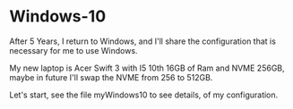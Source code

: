 # Windows-10

After 5 Years, I return to Windows, and I'll share the configuration that is necessary for me to use Windows.

My new laptop is Acer Swift 3 with I5 10th 16GB of Ram and NVME 256GB, maybe in future I'll swap the NVME from 256 to 512GB.

Let's start, see the file myWindows10 to see details, of my configuration.
